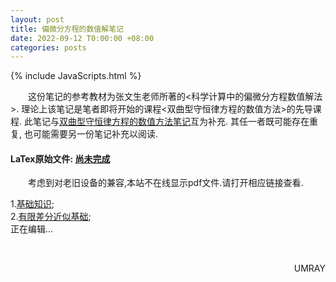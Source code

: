 ```yaml
---
layout: post
title: 偏微分方程的数值解笔记
date: 2022-09-12 T0:00:00 +08:00
categories: posts
---
```


{% include JavaScripts.html %}

&emsp;&emsp;这份笔记的参考教材为张文生老师所著的<科学计算中的偏微分方程数值解法>. 理论上该笔记是笔者即将开始的课程<双曲型守恒律方程的数值方法>的先导课程. 此笔记与[双曲型守恒律方程的数值方法笔记](/posts/2022/10/13/NSoPDE2.html)互为补充. 其任一者既可能存在重复, 也可能需要另一份笔记补充以阅读.  

#### LaTex原始文件: [尚未完成](https://music.163.com/#/playlist?id=7077611946 "听听歌按钮") ####  

&emsp;&emsp;考虑到对老旧设备的兼容,本站不在线显示pdf文件.请打开相应链接查看.  

1.[基础知识](/include/Notes/NSoPDE/1.基础知识.pdf);  
2.[有限差分近似基础](/include/Notes/NSoPDE/2.有限差分近似基础.pdf);  
正在编辑...  

&emsp;&emsp;
<p align="right">UMRAY</p>

